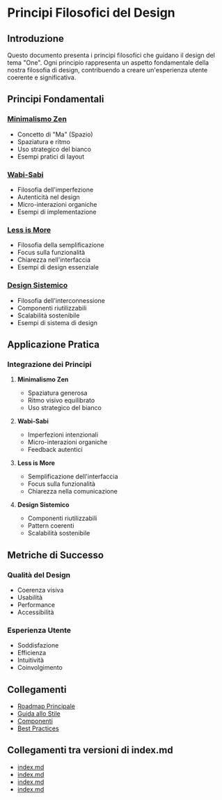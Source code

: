 # Principi Filosofici del Design

## Introduzione

Questo documento presenta i principi filosofici che guidano il design del tema "One". Ogni principio rappresenta un aspetto fondamentale della nostra filosofia di design, contribuendo a creare un'esperienza utente coerente e significativa.

## Principi Fondamentali

### [Minimalismo Zen](minimalism.md)
- Concetto di "Ma" (Spazio)
- Spaziatura e ritmo
- Uso strategico del bianco
- Esempi pratici di layout

### [Wabi-Sabi](wabi_sabi.md)
- Filosofia dell'imperfezione
- Autenticità nel design
- Micro-interazioni organiche
- Esempi di implementazione

### [Less is More](less_is_more.md)
- Filosofia della semplificazione
- Focus sulla funzionalità
- Chiarezza nell'interfaccia
- Esempi di design essenziale

### [Design Sistemico](systemic_design.md)
- Filosofia dell'interconnessione
- Componenti riutilizzabili
- Scalabilità sostenibile
- Esempi di sistema di design

## Applicazione Pratica

### Integrazione dei Principi
1. **Minimalismo Zen**
   - Spaziatura generosa
   - Ritmo visivo equilibrato
   - Uso strategico del bianco

2. **Wabi-Sabi**
   - Imperfezioni intenzionali
   - Micro-interazioni organiche
   - Feedback autentici

3. **Less is More**
   - Semplificazione dell'interfaccia
   - Focus sulla funzionalità
   - Chiarezza nella comunicazione

4. **Design Sistemico**
   - Componenti riutilizzabili
   - Pattern coerenti
   - Scalabilità sostenibile

## Metriche di Successo

### Qualità del Design
- Coerenza visiva
- Usabilità
- Performance
- Accessibilità

### Esperienza Utente
- Soddisfazione
- Efficienza
- Intuitività
- Coinvolgimento

## Collegamenti

- [Roadmap Principale](../roadmap.md)
- [Guida allo Stile](../style_guide.md)
- [Componenti](../components.md)
- [Best Practices](../best_practices.md) 

## Collegamenti tra versioni di index.md
* [index.md](laravel/Modules/Xot/docs/contracts/index.md)
* [index.md](laravel/Modules/Cms/docs/frontend-architecture/index.md)
* [index.md](laravel/Themes/One/docs/roadmap/philosophy/index.md)
* [index.md](laravel/Themes/One/docs/roadmap/inspiration/index.md)

